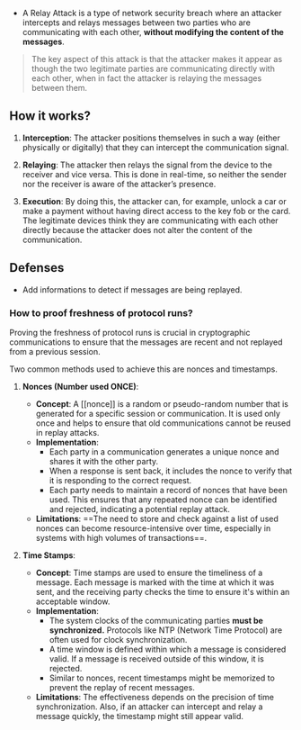
- A Relay Attack is a type of network security breach where an attacker intercepts and relays messages between two parties who are communicating with each other, **without modifying the content of the messages**.

> The key aspect of this attack is that the attacker makes it appear as though the two legitimate parties are communicating directly with each other, when in fact the attacker is relaying the messages between them. 

## How it works?

1. **Interception**: The attacker positions themselves in such a way (either physically or digitally) that they can intercept the communication signal.

2. **Relaying**: The attacker then relays the signal from the device to the receiver and vice versa. This is done in real-time, so neither the sender nor the receiver is aware of the attacker’s presence.

3. **Execution**: By doing this, the attacker can, for example, unlock a car or make a payment without having direct access to the key fob or the card. The legitimate devices think they are communicating with each other directly because the attacker does not alter the content of the communication.

## Defenses

- Add informations to detect if messages are being replayed.

### How to proof freshness of protocol runs?

Proving the freshness of protocol runs is crucial in cryptographic communications to ensure that the messages are recent and not replayed from a previous session.

Two common methods used to achieve this are nonces and timestamps.


1. **Nonces (Number used ONCE)**:
   - **Concept**: A [[nonce]] is a random or pseudo-random number that is generated for a specific session or communication. It is used only once and helps to ensure that old communications cannot be reused in replay attacks.
   - **Implementation**:
     - Each party in a communication generates a unique nonce and shares it with the other party.
     - When a response is sent back, it includes the nonce to verify that it is responding to the correct request.
     - Each party needs to maintain a record of nonces that have been used. This ensures that any repeated nonce can be identified and rejected, indicating a potential replay attack.
   - **Limitations**: ==The need to store and check against a list of used nonces can become resource-intensive over time, especially in systems with high volumes of transactions==.

2. **Time Stamps**:
   - **Concept**: Time stamps are used to ensure the timeliness of a message. Each message is marked with the time at which it was sent, and the receiving party checks the time to ensure it's within an acceptable window.
   - **Implementation**:
     - The system clocks of the communicating parties **must be synchronized.** Protocols like NTP (Network Time Protocol) are often used for clock synchronization.
     - A time window is defined within which a message is considered valid. If a message is received outside of this window, it is rejected.
     - Similar to nonces, recent timestamps might be memorized to prevent the replay of recent messages.
   - **Limitations**: The effectiveness depends on the precision of time synchronization. Also, if an attacker can intercept and relay a message quickly, the timestamp might still appear valid.

